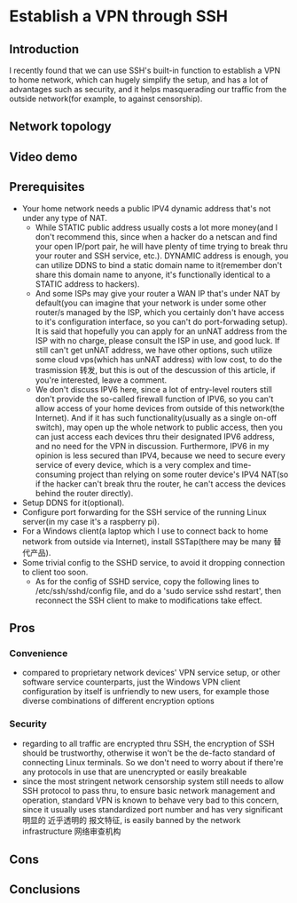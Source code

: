 # Establish a VPN through SSH
## Introduction
I recently found that we can use SSH's built-in function to establish a VPN to home network, which can hugely simplify the setup, and has a lot of advantages such as security, and it helps masquerading our traffic from the outside network(for example, to against censorship).
## Network topology
## Video demo
## Prerequisites
- Your home network needs a public IPV4 dynamic address that's not under any type of NAT. 
  - While STATIC public address usually costs a lot more money(and I don't recommend this, since when a hacker do a netscan and find your open IP/port pair, he will have plenty of time trying to break thru your router and SSH service, etc.). DYNAMIC address is enough, you can utilize DDNS to bind a static domain name to it(remember don't share this domain name to anyone, it's functionally identical to a STATIC address to hackers).
  - And some ISPs may give your router a WAN IP that's under NAT by default(you can imagine that your network is under some other router/s managed by the ISP, which you certainly don't have access to it's configuration interface, so you can't do port-forwading setup). It is said that hopefully you can apply for an unNAT address from the ISP with no charge, please consult the ISP in use, and good luck. If still can't get unNAT address, we have other options, such utilize some cloud vps(which has unNAT address) with low cost, to do the trasmission 转发, but this is out of the descussion of this article, if you're interested, leave a comment.
  - We don't discuss IPV6 here, since a lot of entry-level routers still don't provide the so-called firewall function of IPV6, so you can't allow access of your home devices from outside of this network(the Internet). And if it has such functionality(usually as a single on-off switch), may open up the whole network to public access, then you can just access each devices thru their designated IPV6 address, and no need for the VPN in discussion. Furthermore, IPV6 in my opinion is less secured than IPV4, because we need to secure every service of every device, which is a very complex  and time-consuming project than relying on some router device's IPV4 NAT(so if the hacker can't break thru the router, he can't access the devices behind the router directly). 
- Setup DDNS for it(optional). 
- Configure port forwarding for the SSH service of the running Linux server(in my case it's a raspberry pi). 
- For a Windows client(a laptop which I use to connect back to home network from outside via Internet), install SSTap(there may be many 替代产品). 
- Some trivial config to the SSHD service, to avoid it dropping connection to client too soon.
  - As for the config of SSHD service, copy the following lines to /etc/ssh/sshd/config file, and do a 'sudo service sshd restart', then reconnect the SSH client to make to modifications take effect.

## Pros
### Convenience
- compared to proprietary network devices' VPN service setup, or other software service counterparts, just the Windows VPN client configuration by itself is unfriendly to new users, for example those diverse combinations of different encryption options

### Security
- regarding to all traffic are encrypted thru SSH, the encryption of SSH should be trustworthy, otherwise it won't be the de-facto standard of connecting Linux terminals. So we don't need to worry about if there're any protocols in use that are unencrypted or easily breakable
- since the most stringent network censorship system still needs to allow SSH protocol to pass thru, to ensure basic network management and operation, standard VPN is known to behave very bad to this concern, since it usually uses standardized port number and has very significant 明显的 近乎透明的 报文特征, is easily banned by the network infrastructure 网络审查机构

## Cons

## Conclusions